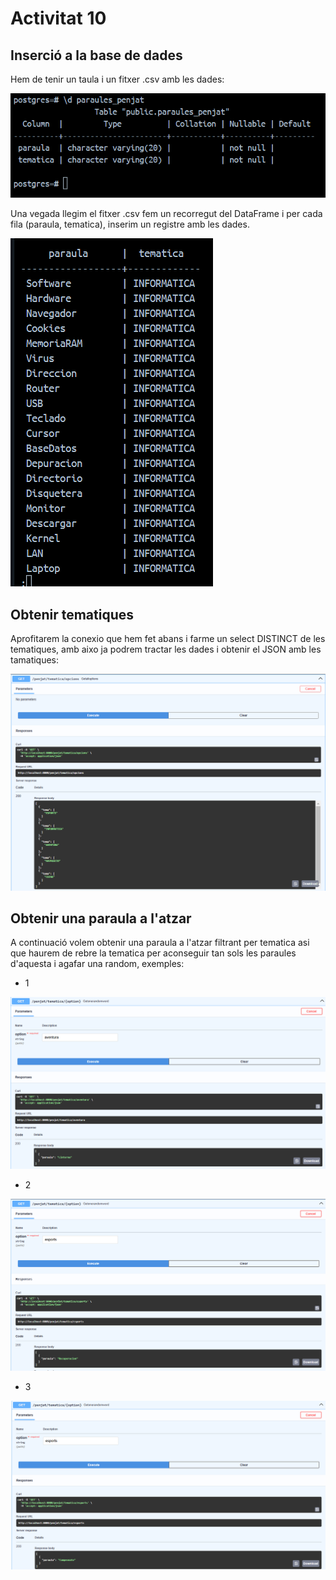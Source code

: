# Activitat 10

## Inserció a la base de dades

Hem de tenir un taula i un fitxer .csv amb les dades:

<img src="readme_img/taula.png"/>

Una vegada llegim el fitxer .csv fem un recorregut del DataFrame 
i per cada fila (paraula, tematica), inserim un registre amb les dades.

<img src="readme_img/dades.png"/>


## Obtenir tematiques

Aprofitarem la conexio que hem fet abans i farme un select DISTINCT 
de les tematiques, amb aixo ja podrem tractar les dades i obtenir 
el JSON amb les tamatiques:

<img src="readme_img/tematiques_swagger.png"/>

## Obtenir una paraula a l'atzar

A continuació volem obtenir una paraula a l'atzar filtrant per tematica asi que
haurem de rebre la tematica per aconseguir tan sols les paraules d'aquesta i
agafar una random, exemples:

- 1
<img src="readme_img/paraula_swagger1.png"/>


- 2
<img src="readme_img/paraula_swagger2.png"/>


- 3
<img src="readme_img/paraula_swagger3.png"/>
